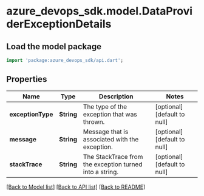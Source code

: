 # azure_devops_sdk.model.DataProviderExceptionDetails

## Load the model package
```dart
import 'package:azure_devops_sdk/api.dart';
```

## Properties
Name | Type | Description | Notes
------------ | ------------- | ------------- | -------------
**exceptionType** | **String** | The type of the exception that was thrown. | [optional] [default to null]
**message** | **String** | Message that is associated with the exception. | [optional] [default to null]
**stackTrace** | **String** | The StackTrace from the exception turned into a string. | [optional] [default to null]

[[Back to Model list]](../README.md#documentation-for-models) [[Back to API list]](../README.md#documentation-for-api-endpoints) [[Back to README]](../README.md)


